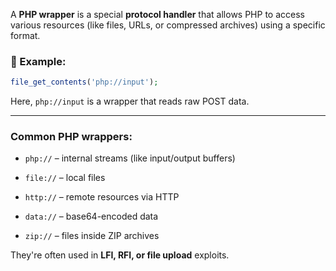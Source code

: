 A **PHP wrapper** is a special **protocol handler** that allows PHP to access various resources (like files, URLs, or compressed archives) using a specific format.

### 🔧 Example:

```php
file_get_contents('php://input');
```

Here, `php://input` is a wrapper that reads raw POST data.

---

### Common PHP wrappers:

- `php://` – internal streams (like input/output buffers)
    
- `file://` – local files
    
- `http://` – remote resources via HTTP
    
- `data://` – base64-encoded data
    
- `zip://` – files inside ZIP archives
    

They're often used in **LFI, RFI, or file upload** exploits.